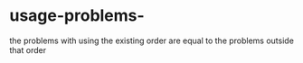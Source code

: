 # usage-problems-
the problems with using the existing order are equal to the problems outside that order
